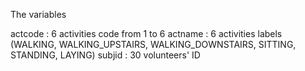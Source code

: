 The variables

actcode : 6 activities code from 1 to 6
actname : 6 activities labels (WALKING, WALKING_UPSTAIRS, WALKING_DOWNSTAIRS, SITTING, STANDING, LAYING)
subjid : 30 volunteers' ID
